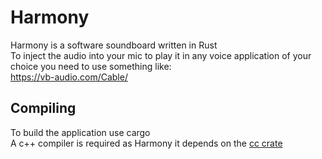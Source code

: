 # Harmony

Harmony is a software soundboard written in Rust  
To inject the audio into your mic to play it in any voice application of your choice you need to use something like:  
https://vb-audio.com/Cable/

## Compiling
To build the application use cargo  
A c++ compiler is required as Harmony it depends on the [cc crate](https://crates.io/crates/cc)
